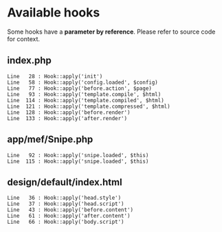 # Available hooks

Some hooks have a **parameter by reference**.
Please refer to source code for context.

## index.php

    Line   28 : Hook::apply('init')
    Line   58 : Hook::apply('config.loaded', $config)
    Line   77 : Hook::apply('before.action', $page)
    Line   93 : Hook::apply('template.compile', $html)
    Line  114 : Hook::apply('template.compiled', $html)
    Line  121 : Hook::apply('template.compressed', $html)
    Line  128 : Hook::apply('before.render')
    Line  133 : Hook::apply('after.render')

## app/mef/Snipe.php

    Line   92 : Hook::apply('snipe.loaded', $this)
    Line  115 : Hook::apply('snipe.loaded', $this)

## design/default/index.html

    Line   36 : Hook::apply('head.style')
    Line   37 : Hook::apply('head.script')
    Line   43 : Hook::apply('before.content')
    Line   61 : Hook::apply('after.content')
    Line   66 : Hook::apply('body.script')
